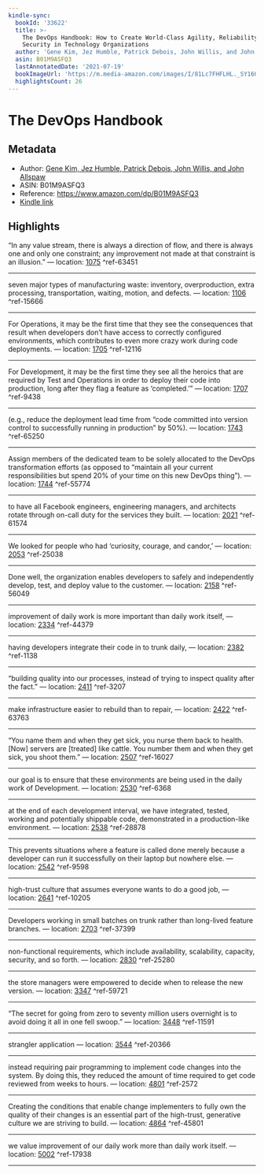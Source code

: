 ```yaml
---
kindle-sync:
  bookId: '33622'
  title: >-
    The DevOps Handbook: How to Create World-Class Agility, Reliability, and
    Security in Technology Organizations
  author: 'Gene Kim, Jez Humble, Patrick Debois, John Willis, and John Allspaw'
  asin: B01M9ASFQ3
  lastAnnotatedDate: '2021-07-19'
  bookImageUrl: 'https://m.media-amazon.com/images/I/81Lc7FHFLHL._SY160.jpg'
  highlightsCount: 26
---
```

# The DevOps Handbook
## Metadata
* Author: [Gene Kim, Jez Humble, Patrick Debois, John Willis, and John Allspaw](https://www.amazon.com/Gene-Kim/e/B00AERCJ9E/ref=dp_byline_cont_ebooks_1)
* ASIN: B01M9ASFQ3
* Reference: https://www.amazon.com/dp/B01M9ASFQ3
* [Kindle link](kindle://book?action=open&asin=B01M9ASFQ3)

## Highlights
“In any value stream, there is always a direction of flow, and there is always one and only one constraint; any improvement not made at that constraint is an illusion.” — location: [1075](kindle://book?action=open&asin=B01M9ASFQ3&location=1075) ^ref-63451

---
seven major types of manufacturing waste: inventory, overproduction, extra processing, transportation, waiting, motion, and defects. — location: [1106](kindle://book?action=open&asin=B01M9ASFQ3&location=1106) ^ref-15666

---
For Operations, it may be the first time that they see the consequences that result when developers don’t have access to correctly configured environments, which contributes to even more crazy work during code deployments. — location: [1705](kindle://book?action=open&asin=B01M9ASFQ3&location=1705) ^ref-12116

---
For Development, it may be the first time they see all the heroics that are required by Test and Operations in order to deploy their code into production, long after they flag a feature as ‘completed.’” — location: [1707](kindle://book?action=open&asin=B01M9ASFQ3&location=1707) ^ref-9438

---
(e.g., reduce the deployment lead time from “code committed into version control to successfully running in production” by 50%). — location: [1743](kindle://book?action=open&asin=B01M9ASFQ3&location=1743) ^ref-65250

---
Assign members of the dedicated team to be solely allocated to the DevOps transformation efforts (as opposed to “maintain all your current responsibilities but spend 20% of your time on this new DevOps thing”). — location: [1744](kindle://book?action=open&asin=B01M9ASFQ3&location=1744) ^ref-55774

---
to have all Facebook engineers, engineering managers, and architects rotate through on-call duty for the services they built. — location: [2021](kindle://book?action=open&asin=B01M9ASFQ3&location=2021) ^ref-61574

---
We looked for people who had ‘curiosity, courage, and candor,’ — location: [2053](kindle://book?action=open&asin=B01M9ASFQ3&location=2053) ^ref-25038

---
Done well, the organization enables developers to safely and independently develop, test, and deploy value to the customer. — location: [2158](kindle://book?action=open&asin=B01M9ASFQ3&location=2158) ^ref-56049

---
improvement of daily work is more important than daily work itself, — location: [2334](kindle://book?action=open&asin=B01M9ASFQ3&location=2334) ^ref-44379

---
having developers integrate their code in to trunk daily, — location: [2382](kindle://book?action=open&asin=B01M9ASFQ3&location=2382) ^ref-1138

---
“building quality into our processes, instead of trying to inspect quality after the fact.” — location: [2411](kindle://book?action=open&asin=B01M9ASFQ3&location=2411) ^ref-3207

---
make infrastructure easier to rebuild than to repair, — location: [2422](kindle://book?action=open&asin=B01M9ASFQ3&location=2422) ^ref-63763

---
“You name them and when they get sick, you nurse them back to health. [Now] servers are [treated] like cattle. You number them and when they get sick, you shoot them.” — location: [2507](kindle://book?action=open&asin=B01M9ASFQ3&location=2507) ^ref-16027

---
our goal is to ensure that these environments are being used in the daily work of Development. — location: [2530](kindle://book?action=open&asin=B01M9ASFQ3&location=2530) ^ref-6368

---
at the end of each development interval, we have integrated, tested, working and potentially shippable code, demonstrated in a production-like environment. — location: [2538](kindle://book?action=open&asin=B01M9ASFQ3&location=2538) ^ref-28878

---
This prevents situations where a feature is called done merely because a developer can run it successfully on their laptop but nowhere else. — location: [2542](kindle://book?action=open&asin=B01M9ASFQ3&location=2542) ^ref-9598

---
high-trust culture that assumes everyone wants to do a good job, — location: [2641](kindle://book?action=open&asin=B01M9ASFQ3&location=2641) ^ref-10205

---
Developers working in small batches on trunk rather than long-lived feature branches. — location: [2703](kindle://book?action=open&asin=B01M9ASFQ3&location=2703) ^ref-37399

---
non-functional requirements, which include availability, scalability, capacity, security, and so forth. — location: [2830](kindle://book?action=open&asin=B01M9ASFQ3&location=2830) ^ref-25280

---
the store managers were empowered to decide when to release the new version. — location: [3347](kindle://book?action=open&asin=B01M9ASFQ3&location=3347) ^ref-59721

---
“The secret for going from zero to seventy million users overnight is to avoid doing it all in one fell swoop.” — location: [3448](kindle://book?action=open&asin=B01M9ASFQ3&location=3448) ^ref-11591

---
strangler application — location: [3544](kindle://book?action=open&asin=B01M9ASFQ3&location=3544) ^ref-20366

---
instead requiring pair programming to implement code changes into the system. By doing this, they reduced the amount of time required to get code reviewed from weeks to hours. — location: [4801](kindle://book?action=open&asin=B01M9ASFQ3&location=4801) ^ref-2572

---
Creating the conditions that enable change implementers to fully own the quality of their changes is an essential part of the high-trust, generative culture we are striving to build. — location: [4864](kindle://book?action=open&asin=B01M9ASFQ3&location=4864) ^ref-45801

---
we value improvement of our daily work more than daily work itself. — location: [5002](kindle://book?action=open&asin=B01M9ASFQ3&location=5002) ^ref-17938

---
